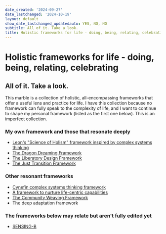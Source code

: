 ```yaml
---
date_created: '2024-09-27'
date_lastchanged: '2024-10-19'
layout: default
show_date_lastchanged_updatedauto: YES, NO, NO
subtitle: All of it. Take a look.
title: Holistic frameworks for life - doing, being, relating, celebrating
---
```


# Holistic frameworks for life - doing, being, relating, celebrating
## All of it. Take a look.
This marble is a collection of holistic, all-encompassing frameworks that offer a useful lens and practice for life. I have this collection because no framework can fully speak to the complexity of life, and I want to continue to shape my personal framework (listed as the first one below). This is an imperfect collection.  

### My own framework and those that resonate deeply

- [Leon's "Science of Holism" framework inspired by complex systems thinking](SCIENCE-OF-HOLISM-FRAMEWORK.md)
- [The Dragon Dreaming Framework](PLANNING-DREAMING-CELEBRATING-DOING-FRAMEWORK.md)
- [The Liberatory Design Framework](LIBERATORY-DESIGN-A.md)
- [The Just Transition Framework](JUST-TRANSITION-PRINC-FRAME.md)
### Other resonant frameworks 

- [Cynefin complex systems thinking framework](COMPLEX-SYSTEMS-FRAMEWORK-A.md)
- [A framework to nurture life-centric capabilities](CAPABILITIES-FOR-LIFE-FRAMEWORK.md)
- [The Community Weaving Framework](FRAMEWORKS-COMMUNITY-WEAVING.md)
- The deep adaptation framework 

### The frameworks below may relate but aren't fully edited yet

- [SENSING-B](SENSING-B.md)

